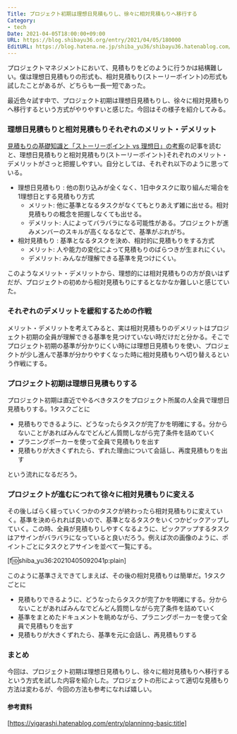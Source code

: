 ```yaml
---
Title: プロジェクト初期は理想日見積もりし、徐々に相対見積もりへ移行する
Category:
- tech
Date: 2021-04-05T18:00:00+09:00
URL: https://blog.shibayu36.org/entry/2021/04/05/180000
EditURL: https://blog.hatena.ne.jp/shiba_yu36/shibayu36.hatenablog.com/atom/entry/26006613707240960
---
```


プロジェクトマネジメントにおいて、見積もりをどのように行うかは結構難しい。僕は理想日見積もりの形式も、相対見積もり(ストーリーポイント)の形式も試したことがあるが、どちらも一長一短であった。

最近色々試す中で、プロジェクト初期は理想日見積もりし、徐々に相対見積もりへ移行するという方式がやりやすいと感じた。今回はその様子を紹介してみる。

### 理想日見積もりと相対見積もりそれぞれのメリット・デメリット
[見積もりの基礎知識と「ストーリーポイント vs 理想日」の考察](https://yigarashi.hatenablog.com/entry/planninng-basic)の記事を読むと、理想日見積もりと相対見積もり(ストーリーポイント)それぞれのメリット・デメリットがさっと把握しやすい。自分としては、それぞれ以下のように思っている。

* 理想日見積もり : 他の割り込みが全くなく、1日中タスクに取り組んだ場合を1理想日とする見積もり方式
    * メリット: 他に基準となるタスクがなくてもとりあえず雑に出せる。相対見積もりの概念を把握しなくても出せる。
    * デメリット: 人によってバラバラになる可能性がある。プロジェクトが進みメンバーのスキルが高くなるなどで、基準がぶれがち。
* 相対見積もり : 基準となるタスクを決め、相対的に見積もりをする方式
    * メリット: 人や能力の変化によって見積もりのばらつきが生まれにくい。
    * デメリット: みんなが理解できる基準を見つけにくい。

このようなメリット・デメリットから、理想的には相対見積もりの方が良いはずだが、プロジェクトの初めから相対見積もりにするとなかなか難しいと感じていた。

### それぞれのデメリットを緩和するための作戦
メリット・デメリットを考えてみると、実は相対見積もりのデメリットはプロジェクト初期の全員が理解できる基準を見つけていない時だけだと分かる。そこでプロジェクト初期の基準が分かりにくい時には理想日見積もりを使い、プロジェクトが少し進んで基準が分かりやすくなった時に相対見積もりへ切り替えるという作戦にする。

### プロジェクト初期は理想日見積もりする
プロジェクト初期は直近でやるべきタスクをプロジェクト所属の人全員で理想日見積もりする。1タスクごとに

* 見積もりできるように、どうなったらタスクが完了かを明確にする。分からないことがあればみんなでどんどん質問しながら完了条件を詰めていく
* プラニングポーカーを使って全員で見積もりを出す
* 見積もりが大きくずれたら、ずれた理由について会話し、再度見積もりを出す

という流れになるだろう。

### プロジェクトが進むにつれて徐々に相対見積もりに変える
その後しばらく経っていくつかのタスクが終わったら相対見積もりに変えていく。基準を決められれば良いので、基準となるタスクをいくつかピックアップしていく。この時、全員が見積もりしやすくなるように、ピックアップするタスクはアサインがバラバラになっていると良いだろう。例えば次の画像のように、ポイントごとにタスクとアサインを並べて一覧にする。

[f:id:shiba_yu36:20210405092041p:plain]

このように基準さえできてしまえば、その後の相対見積もりは簡単だ。1タスクごとに

* 見積もりできるように、どうなったらタスクが完了かを明確にする。分からないことがあればみんなでどんどん質問しながら完了条件を詰めていく
* 基準をまとめたドキュメントを眺めながら、プラニングポーカーを使って全員で見積もりを出す
* 見積もりが大きくずれたら、基準を元に会話し、再見積もりする

### まとめ
今回は、プロジェクト初期は理想日見積もりし、徐々に相対見積もりへ移行するという方式を試した内容を紹介した。プロジェクトの形によって適切な見積もり方法は変わるが、今回の方法も参考になれば嬉しい。

#### 参考資料
[https://yigarashi.hatenablog.com/entry/planninng-basic:title]
